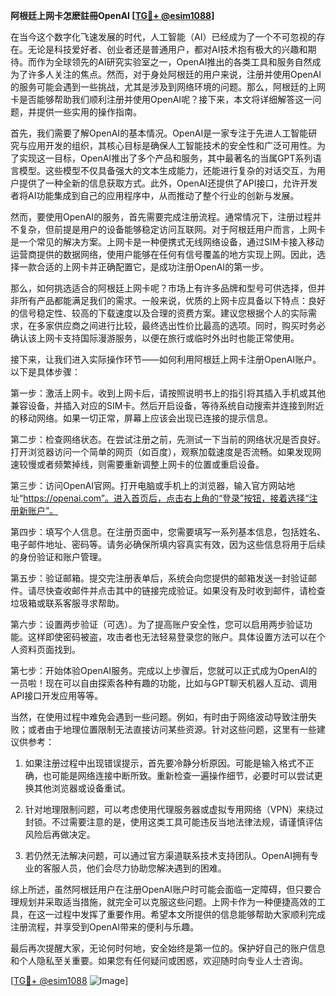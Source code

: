 **阿根廷上网卡怎麽註冊OpenAI [[TG💪+ @esim1088](https://t.me/s/esim1088)]**

在当今这个数字化飞速发展的时代，人工智能（AI）已经成为了一个不可忽视的存在。无论是科技爱好者、创业者还是普通用户，都对AI技术抱有极大的兴趣和期待。而作为全球领先的AI研究实验室之一，OpenAI推出的各类工具和服务自然成为了许多人关注的焦点。然而，对于身处阿根廷的用户来说，注册并使用OpenAI的服务可能会遇到一些挑战，尤其是涉及到网络环境的问题。那么，阿根廷的上网卡是否能够帮助我们顺利注册并使用OpenAI呢？接下来，本文将详细解答这一问题，并提供一些实用的操作指南。

首先，我们需要了解OpenAI的基本情况。OpenAI是一家专注于先进人工智能研究与应用开发的组织，其核心目标是确保人工智能技术的安全性和广泛可用性。为了实现这一目标，OpenAI推出了多个产品和服务，其中最著名的当属GPT系列语言模型。这些模型不仅具备强大的文本生成能力，还能进行复杂的对话交互，为用户提供了一种全新的信息获取方式。此外，OpenAI还提供了API接口，允许开发者将AI功能集成到自己的应用程序中，从而推动了整个行业的创新与发展。

然而，要使用OpenAI的服务，首先需要完成注册流程。通常情况下，注册过程并不复杂，但前提是用户的设备能够稳定访问互联网。对于阿根廷用户而言，上网卡是一个常见的解决方案。上网卡是一种便携式无线网络设备，通过SIM卡接入移动运营商提供的数据网络，使用户能够在任何有信号覆盖的地方实现上网。因此，选择一款合适的上网卡并正确配置它，是成功注册OpenAI的第一步。

那么，如何挑选适合的阿根廷上网卡呢？市场上有许多品牌和型号可供选择，但并非所有产品都能满足我们的需求。一般来说，优质的上网卡应具备以下特点：良好的信号稳定性、较高的下载速度以及合理的资费方案。建议您根据个人的实际需求，在多家供应商之间进行比较，最终选出性价比最高的选项。同时，购买时务必确认该上网卡支持国际漫游服务，以便在旅行或临时外出时也能正常使用。

接下来，让我们进入实际操作环节——如何利用阿根廷上网卡注册OpenAI账户。以下是具体步骤：

第一步：激活上网卡。收到上网卡后，请按照说明书上的指引将其插入手机或其他兼容设备，并插入对应的SIM卡。然后开启设备，等待系统自动搜索并连接到附近的移动网络。如果一切正常，屏幕上应该会出现已连接的提示信息。

第二步：检查网络状态。在尝试注册之前，先测试一下当前的网络状况是否良好。打开浏览器访问一个简单的网页（如百度），观察加载速度是否流畅。如果发现网速较慢或者频繁掉线，则需要重新调整上网卡的位置或重启设备。

第三步：访问OpenAI官网。打开电脑或手机上的浏览器，输入官方网站地址“https://openai.com”。进入首页后，点击右上角的“登录”按钮，接着选择“注册新账户”。

第四步：填写个人信息。在注册页面中，您需要填写一系列基本信息，包括姓名、电子邮件地址、密码等。请务必确保所填内容真实有效，因为这些信息将用于后续的身份验证和账户管理。

第五步：验证邮箱。提交完注册表单后，系统会向您提供的邮箱发送一封验证邮件。请尽快查收邮件并点击其中的链接完成验证。如果没有及时收到邮件，请检查垃圾箱或联系客服寻求帮助。

第六步：设置两步验证（可选）。为了提高账户安全性，您可以启用两步验证功能。这样即使密码被盗，攻击者也无法轻易登录您的账户。具体设置方法可以在个人资料页面找到。

第七步：开始体验OpenAI服务。完成以上步骤后，您就可以正式成为OpenAI的一员啦！现在可以自由探索各种有趣的功能，比如与GPT聊天机器人互动、调用API接口开发应用等等。

当然，在使用过程中难免会遇到一些问题。例如，有时由于网络波动导致注册失败；或者由于地理位置限制无法直接访问某些资源。针对这些问题，这里有一些建议供参考：

1. 如果注册过程中出现错误提示，首先要冷静分析原因。可能是输入格式不正确，也可能是网络连接中断所致。重新检查一遍操作细节，必要时可以尝试更换其他浏览器或设备重试。
   
2. 针对地理限制问题，可以考虑使用代理服务器或虚拟专用网络（VPN）来绕过封锁。不过需要注意的是，使用这类工具可能违反当地法律法规，请谨慎评估风险后再做决定。

3. 若仍然无法解决问题，可以通过官方渠道联系技术支持团队。OpenAI拥有专业的客服人员，他们会尽力协助您解决遇到的困难。

综上所述，虽然阿根廷用户在注册OpenAI账户时可能会面临一定障碍，但只要合理规划并采取适当措施，就完全可以克服这些问题。上网卡作为一种便捷高效的工具，在这一过程中发挥了重要作用。希望本文所提供的信息能够帮助大家顺利完成注册流程，并享受到OpenAI带来的便利与乐趣。

最后再次提醒大家，无论何时何地，安全始终是第一位的。保护好自己的账户信息和个人隐私至关重要。如果您有任何疑问或困惑，欢迎随时向专业人士咨询。

[[TG💪+ @esim1088](https://t.me/s/esim1088) ![Image](https://i.postimg.cc/4NQfJmqS/Snipaste-2025-05-13-00-14-12.png)]